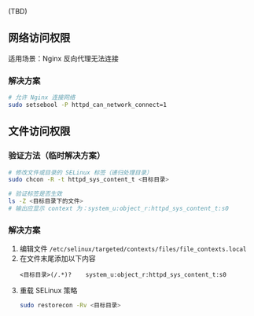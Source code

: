 (TBD)

## 网络访问权限

适用场景：Nginx 反向代理无法连接

### 解决方案

```bash
# 允许 Nginx 连接网络
sudo setsebool -P httpd_can_network_connect=1
```

## 文件访问权限

### 验证方法（临时解决方案）

```bash
# 修改文件或目录的 SELinux 标签（递归处理目录）
sudo chcon -R -t httpd_sys_content_t <目标目录>

# 验证标签是否生效
ls -Z <目标目录下的文件>
# 输出应显示 context 为：system_u:object_r:httpd_sys_content_t:s0
```

### 解决方案

1. 编辑文件 `/etc/selinux/targeted/contexts/files/file_contexts.local`
2. 在文件末尾添加以下内容
   ```plain
   <目标目录>(/.*)?    system_u:object_r:httpd_sys_content_t:s0
   ```
3. 重载 SELinux 策略
   ```bash
   sudo restorecon -Rv <目标目录>
   ```
